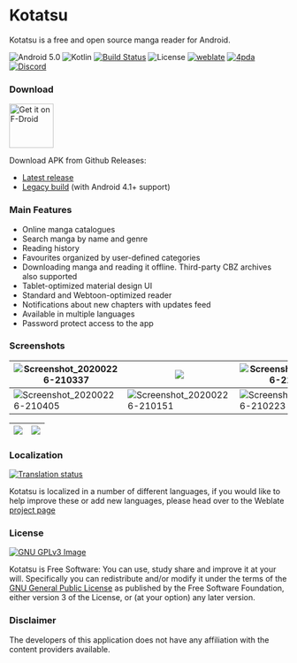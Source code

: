# Kotatsu 

Kotatsu is a free and open source manga reader for Android.

![Android 5.0](https://img.shields.io/badge/android-5.0+-brightgreen) ![Kotlin](https://img.shields.io/github/languages/top/nv95/Kotatsu) [![Build Status](https://travis-ci.org/nv95/Kotatsu.svg?branch=master)](https://travis-ci.org/nv95/Kotatsu) ![License](https://img.shields.io/github/license/nv95/Kotatsu) [![weblate](https://hosted.weblate.org/widgets/kotatsu/-/strings/svg-badge.svg)](https://hosted.weblate.org/engage/kotatsu/) [![4pda](https://img.shields.io/badge/discuss-4pda-2982CC)](http://4pda.ru/forum/index.php?showtopic=697669) [![Discord](https://img.shields.io/discord/898363402467045416?color=5865f2&label=discord)](https://discord.gg/NNJ5RgVBC5)

### Download

[<img src="https://fdroid.gitlab.io/artwork/badge/get-it-on.png"
alt="Get it on F-Droid"
height="80">](https://f-droid.org/packages/org.koitharu.kotatsu)

Download APK from Github Releases:

- [Latest release](https://github.com/nv95/Kotatsu/releases/latest)
- [Legacy build](https://github.com/nv95/Kotatsu/releases/tag/v0.4-legacy) (with Android 4.1+ support)

### Main Features

* Online manga catalogues
* Search manga by name and genre
* Reading history
* Favourites organized by user-defined categories
* Downloading manga and reading it offline. Third-party CBZ archives also supported
* Tablet-optimized material design UI
* Standard and Webtoon-optimized reader
* Notifications about new chapters with updates feed
* Available in multiple languages
* Password protect access to the app

### Screenshots

| ![Screenshot_20200226-210337](https://github.com/nv95/Kotatsu/raw/devel/metadata/en-US/images/phoneScreenshots/1.png) | ![](https://github.com/nv95/Kotatsu/raw/devel/metadata/en-US/images/phoneScreenshots/2.png)                           | ![Screenshot_20200226-210232](https://github.com/nv95/Kotatsu/raw/devel/metadata/en-US/images/phoneScreenshots/3.png) |
|-----------------------------------------------------------------------------------------------------------------------|-----------------------------------------------------------------------------------------------------------------------|-----------------------------------------------------------------------------------------------------------------------|
| ![Screenshot_20200226-210405](https://github.com/nv95/Kotatsu/raw/devel/metadata/en-US/images/phoneScreenshots/4.png) | ![Screenshot_20200226-210151](https://github.com/nv95/Kotatsu/raw/devel/metadata/en-US/images/phoneScreenshots/5.png) | ![Screenshot_20200226-210223](https://github.com/nv95/Kotatsu/raw/devel/metadata/en-US/images/phoneScreenshots/6.png) |

| ![](https://github.com/nv95/Kotatsu/raw/devel/metadata/en-US/images/tenInchScreenshots/1.png) | ![](https://github.com/nv95/Kotatsu/raw/devel/metadata/en-US/images/tenInchScreenshots/2.png) |
|-----------------------------------------------------------------------------------------------|-----------------------------------------------------------------------------------------------|

### Localization

<a href="https://hosted.weblate.org/engage/kotatsu/">
<img src="https://hosted.weblate.org/widgets/kotatsu/-/287x66-white.png" alt="Translation status" />
</a>

Kotatsu is localized in a number of different languages, if you would like to help improve these or add new languages, please head over to the Weblate <a href="https://hosted.weblate.org/engage/kotatsu/">project page</a> 

### License
[![GNU GPLv3 Image](https://www.gnu.org/graphics/gplv3-127x51.png)](http://www.gnu.org/licenses/gpl-3.0.en.html)  

Kotatsu is Free Software: You can use, study share and improve it at your
will. Specifically you can redistribute and/or modify it under the terms of the
[GNU General Public License](https://www.gnu.org/licenses/gpl.html) as
published by the Free Software Foundation, either version 3 of the License, or
(at your option) any later version.  

### Disclaimer

The developers of this application does not have any affiliation with the content providers available.

